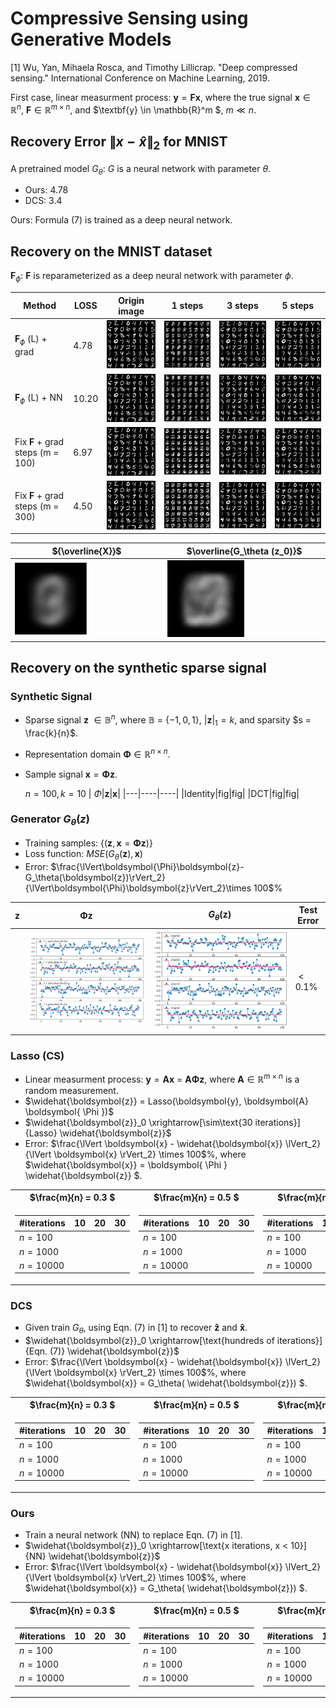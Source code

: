 # Compressive Sensing using Generative Models
 
 [1] Wu, Yan, Mihaela Rosca, and Timothy Lillicrap. "Deep compressed sensing." International Conference on Machine Learning, 2019.
 
 First case, linear measurment process: $\textbf{y} = \textbf{F} \textbf{x}$, where the true signal $\textbf{x} \in \mathbb{R}^n$, $\textbf{F} \in \mathbb{R}^{m \times n}$, and $\textbf{y} \in \mathbb{R}^m $, $m \ll n$.

## Recovery Error $\lVert x-\hat{x}\rVert_2$ for MNIST

A pretrained model $G_\theta$: $G$ is a neural network with parameter $\theta$.

- Ours: 4.78
- DCS: 3.4

Ours: Formula (7) is trained as a deep neural network.

## Recovery on the MNIST dataset

 $\textbf{F}_\phi$: $\textbf{F}$ is reparameterized as a deep neural network with parameter $\phi$.

|Method|LOSS|Origin image| 1 steps|3 steps | 5 steps|
|-------| ----|------- | -----|------ |-----|
|$\textbf{F}_\phi$ (L) + grad|4.78|![alt_text](./fig/origin.png)|![alt_text](./fig/reconstruction_0.png)|![alt_text](./fig/reconstruction_3.png)|![alt_text](./fig/reconstruction_5.png)|
|$\textbf{F}_\phi$ (L) + NN|10.20|![alt_text](./fig/origin.png)|![alt_text](./fig/reconstruction_0_nn.png)|![alt_text](./fig/reconstruction_3_nn.png)|![alt_text](./fig/reconstruction_5_nn.png)|
|Fix $\textbf{F}$ + grad steps          (m = 100) |6.97|![alt_text](./fig/origin.png)|![alt_text](./fig/reconstruction_0_4_last.png)|![alt_text](./fig/reconstruction_3_4_last.png)|![alt_text](./fig/reconstruction_5_4_last.png)|
|Fix $\textbf{F}$ + grad steps          (m = 300)|4.50|![alt_text](./fig/origin.png)|![alt_text](./fig/reconstruction_0_3_last.png)|![alt_text](./fig/reconstruction_3_3_last.png)|![alt_text](./fig/reconstruction_5_3_last.png)|

|${\overline{X}}$|$\overline{G_\theta (z_0)}$|
|-----|-----|
|<img src="./fig/origin_average.png"  width="50%" height="50%">|<img src="./fig/recon_average.png"  width="50%" height="50%">|

## Recovery on the synthetic sparse signal
<!-- ### DCS
|Method|Number of iterations|Origin|Recovery|
|---|----|----|----|
|LASSO|10|![alt_text](./fig/origin_signal_11.png)|![alt_text](./fig/recovery_signal_lasso.png)|
|$G_\theta(z)$|10|![alt_text](./fig/origin_signal_11.png)|![alt_text](./fig/recovery_signal_11.png)|
 -->

### Synthetic Signal
- Sparse signal $\boldsymbol{z}$  $\in \mathbb{B}^{n}$, where $\mathbb{B}$ =  $\lbrace -1,0, 1\rbrace$, $\lvert \boldsymbol{z}\rvert_1 = k$, and sparsity $s = \frac{k}{n}$.
- Representation domain $\boldsymbol{\Phi} \in \mathbb{R}^{n\times n}$.
- Sample signal $\boldsymbol{x} = \boldsymbol{\Phi} \boldsymbol{z}$.

    $n=100, k=10$
    | $\Phi$|$\boldsymbol{z}$|$\boldsymbol{x}$|
    |---|----|----|
    |Identity|fig|fig|
    |DCT|fig|fig|


### Generator $G_\theta(z)$
- Training samples: $\lbrace (\boldsymbol{z},\boldsymbol{x}=\boldsymbol{\Phi}\boldsymbol{z})\rbrace$
- Loss function:  $MSE(G_\theta(\textbf{z}), \textbf{x})$
- Error: $\frac{\lVert\boldsymbol{\Phi}\boldsymbol{z}-G_\theta(\boldsymbol{z})\rVert_2}{\lVert\boldsymbol{\Phi}\boldsymbol{z}\rVert_2}\times 100$%

|$\textbf{z}$|$\boldsymbol{\Phi} \textbf{z}$|$G_\theta(\textbf{z})$|Test Error|
|---|----|----|---|
||![alt_text](./fig/origin_signal_supervised.png)|![alt_text](./fig/gen_signal_supervised.png)|$< 0.1$%|


### Lasso (CS)
- Linear measurment process: $\boldsymbol{y} = \boldsymbol{A} \boldsymbol{x}$ = $\boldsymbol{A}\boldsymbol{ \Phi } \boldsymbol{z}$, where $\boldsymbol{A}\in \mathbb{R}^{m\times n}$ is a random measurement.
- $\widehat{\boldsymbol{z}} = Lasso(\boldsymbol{y}, \boldsymbol{A} \boldsymbol{ \Phi })$
- $\widehat{\boldsymbol{z}}_0 \xrightarrow[\sim\text{30 iterations}]{Lasso} \widehat{\boldsymbol{z}}$
- Error: $\frac{\lVert \boldsymbol{x} - \widehat{\boldsymbol{x}} \lVert_2}{\lVert \boldsymbol{x} \rVert_2} \times 100$%, where $\widehat{\boldsymbol{x}} = \boldsymbol{ \Phi } \widehat{\boldsymbol{z}} $.

<table>
<tr><th>$\frac{m}{n} = 0.3 $</th><th>$\frac{m}{n} = 0.5 $</th><th>$\frac{m}{n} = 0.7 $</th></tr>
<tr><td>

 |#iterations| $10$ | $20$ |  $30$|
|------|------|------|-----|
|$n=100$||||
|$n=1000$||||
|$n=10000$||||


</td><td>

|#iterations| $10$ | $20$ |  $30$|
|------|------|------|-----|
|$n=100$||||
|$n=1000$||||
|$n=10000$||||


</td><td>
 
|#iterations| $10$ | $20$ |  $30$|
|------|------|------|-----|
|$n=100$||||
|$n=1000$||||
|$n=10000$||||

 
 </td></tr> </table>

<!-- #### $\frac{m}{n} = 0.3 $ 

|#iterations| $10$ | $20$ |  $30$|
|------|------|------|-----|
|$n=100$||||
|$n=1000$||||
|$n=10000$||||

#### $\frac{m}{n} = 0.5 $ 

|#iterations| $10$ | $20$ |  $30$|
|------|------|------|-----|
|$n=100$||||
|$n=1000$||||
|$n=10000$||||

#### $\frac{m}{n} = 0.7 $ 

|#iterations| $10$ | $20$ |  $30$|
|------|------|------|-----|
|$n=100$||||
|$n=1000$||||
|$n=10000$|||| -->

### DCS
- Given train $G_\theta$, using Eqn. (7) in [1] to recover $\boldsymbol{\widehat{z}}$ and $\boldsymbol{\widehat{x}}$.
- $\widehat{\boldsymbol{z}}_0 \xrightarrow[\text{hundreds of iterations}]{Eqn. (7)} \widehat{\boldsymbol{z}}$
- Error: $\frac{\lVert \boldsymbol{x} - \widehat{\boldsymbol{x}} \lVert_2}{\lVert \boldsymbol{x} \rVert_2} \times 100$%, where $\widehat{\boldsymbol{x}} = G_\theta( \widehat{\boldsymbol{z}}) $.

<table>
<tr><th>$\frac{m}{n} = 0.3 $</th><th>$\frac{m}{n} = 0.5 $</th><th>$\frac{m}{n} = 0.7 $</th></tr>
<tr><td>

 |#iterations| $10$ | $20$ |  $30$|
|------|------|------|-----|
|$n=100$||||
|$n=1000$||||
|$n=10000$||||


</td><td>

|#iterations| $10$ | $20$ |  $30$|
|------|------|------|-----|
|$n=100$||||
|$n=1000$||||
|$n=10000$||||


</td><td>
 
|#iterations| $10$ | $20$ |  $30$|
|------|------|------|-----|
|$n=100$||||
|$n=1000$||||
|$n=10000$||||

 
 </td></tr> </table>

<!-- #### $\frac{m}{n} = 0.3 $ 

|#iterations| $100$ | $200$ |  $300$|
|------|------|------|-----|
|$n=100$||||
|$n=1000$||||
|$n=10000$||||

#### $\frac{m}{n} = 0.5 $ 

|#iterations| $100$ | $200$ |  $300$|
|------|------|------|-----|
|$n=100$||||
|$n=1000$||||
|$n=10000$||||

#### $\frac{m}{n} = 0.7 $ 

|#iterations| $100$ | $200$ |  $300$|
|------|------|------|-----|
|$n=100$||||
|$n=1000$||||
|$n=10000$||||
 -->
### Ours
- Train a neural network (NN) to replace Eqn. (7) in [1].
- $\widehat{\boldsymbol{z}}_0 \xrightarrow[\text{x iterations, x < 10}]{NN} \widehat{\boldsymbol{z}}$
- Error: $\frac{\lVert \boldsymbol{x} - \widehat{\boldsymbol{x}} \lVert_2}{\lVert \boldsymbol{x} \rVert_2} \times 100$%, where $\widehat{\boldsymbol{x}} = G_\theta( \widehat{\boldsymbol{z}}) $.

<table>
<tr><th>$\frac{m}{n} = 0.3 $</th><th>$\frac{m}{n} = 0.5 $</th><th>$\frac{m}{n} = 0.7 $</th></tr>
<tr><td>

 |#iterations| $10$ | $20$ |  $30$|
|------|------|------|-----|
|$n=100$||||
|$n=1000$||||
|$n=10000$||||


</td><td>

|#iterations| $10$ | $20$ |  $30$|
|------|------|------|-----|
|$n=100$||||
|$n=1000$||||
|$n=10000$||||


</td><td>
 
|#iterations| $10$ | $20$ |  $30$|
|------|------|------|-----|
|$n=100$||||
|$n=1000$||||
|$n=10000$||||

 
 </td></tr> </table>

<!-- #### $\frac{m}{n} = 0.3 $ 

|#iterations| $1$ | $3$ |  $5$|
|------|------|------|-----|
|$n=100$||||
|$n=1000$||||
|$n=10000$||||

#### $\frac{m}{n} = 0.5 $ 

|#iterations| $1$ | $3$ |  $5$|
|------|------|------|-----|
|$n=100$||||
|$n=1000$||||
|$n=10000$||||

#### $\frac{m}{n} = 0.7 $ 

|#iterations| $1$ | $3$ |  $5$|
|------|------|------|-----|
|$n=100$||||
|$n=1000$||||
|$n=10000$|||| -->
